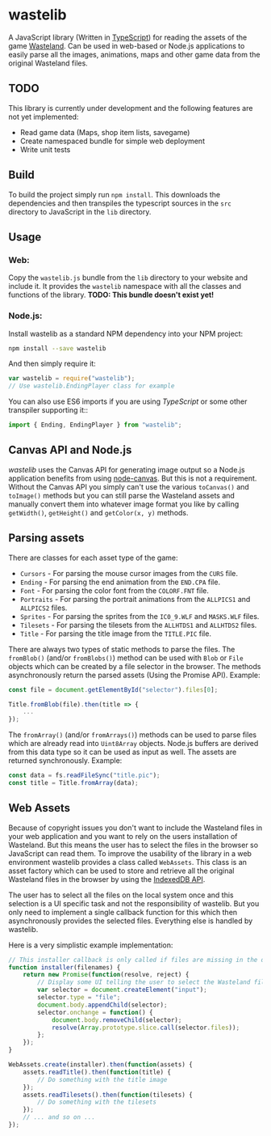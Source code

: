 wastelib
========

A JavaScript library (Written in [TypeScript]) for reading the assets of the game [Wasteland]. Can be used in web-based
or Node.js applications to easily parse all the images, animations, maps and other game data from the original
Wasteland files.


TODO
----

This library is currently under development and the following features are not yet implemented:

* Read game data (Maps, shop item lists, savegame)
* Create namespaced bundle for simple web deployment
* Write unit tests


Build
-----

To build the project simply run `npm install`. This downloads the dependencies and then transpiles the typescript
sources in the `src` directory to JavaScript in the `lib` directory.


Usage
-----

### Web:

Copy the `wastelib.js` bundle from the `lib` directory to your website and include it. It provides the `wastelib`
namespace with all the classes and functions of the library. **TODO: This bundle doesn't exist yet!**

### Node.js:

Install wastelib as a standard NPM dependency into your NPM project:

```sh
npm install --save wastelib
```

And then simply require it:

```javascript
var wastelib = require("wastelib");
// Use wastelib.EndingPlayer class for example
```

You can also use ES6 imports if you are using *TypeScript* or some other transpiler supporting it::

```javascript
import { Ending, EndingPlayer } from "wastelib";
```


Canvas API and Node.js
----------------------

*wastelib* uses the Canvas API for generating image output so a Node.js application benefits from using [node-canvas].
But this is not a requirement. Without the Canvas API you simply can't use the various `toCanvas()` and `toImage()`
methods but you can still parse the Wasteland assets and manually convert them into whatever image format you like by
calling `getWidth()`, `getHeight()` and `getColor(x, y)` methods.


Parsing assets
--------------

There are classes for each asset type of the game:

* `Cursors` - For parsing the mouse cursor images from the `CURS` file.
* `Ending` - For parsing the end animation from the `END.CPA` file.
* `Font` - For parsing the color font from the `COLORF.FNT` file.
* `Portraits` - For parsing the portrait animations from the `ALLPICS1` and `ALLPICS2` files.
* `Sprites` - For parsing the sprites from the `IC0_9.WLF` and `MASKS.WLF` files.
* `Tilesets` - For parsing the tilesets from the `ALLHTDS1` and `ALLHTDS2` files.
* `Title` - For parsing the title image from the `TITLE.PIC` file.

There are always two types of static methods to parse the files. The `fromBlob()` (and/or `fromBlobs()`) method
can be used with `Blob` or `File` objects which can be created by a file selector in the browser. The methods
asynchronously return the parsed assets (Using the Promise API). Example:

```javascript
const file = document.getElementById("selector").files[0];

Title.fromBlob(file).then(title => {
    ...
});
```

The `fromArray()` (and/or `fromArrays()`) methods can be used to parse files which are already read into
`Uint8Array` objects. Node.js buffers are derived from this data type so it can be used as input as well. The assets
are returned synchronously. Example:

```javascript
const data = fs.readFileSync("title.pic");
const title = Title.fromArray(data);
```


Web Assets
----------

Because of copyright issues you don't want to include the Wasteland files in your web application and you want to rely
on the users installation of Wasteland. But this means the user has to select the files in the browser so JavaScript
can read them. To improve the usability of the library in a web environment wastelib provides a class called
`WebAssets`. This class is an asset factory which can be used to store and retrieve all the original Wasteland files in
the browser by using the [IndexedDB API].

The user has to select all the files on the local system once and this selection is a UI specific task and not the
responsibility of wastelib. But you only need to implement a single callback function for this which then
asynchronously provides the selected files. Everything else is handled by wastelib.

Here is a very simplistic example implementation:

```javascript
// This installer callback is only called if files are missing in the database
function installer(filenames) {
    return new Promise(function(resolve, reject) {
        // Display some UI telling the user to select the Wasteland files with the provided file input element
        var selector = document.createElement("input");
        selector.type = "file";
        document.body.appendChild(selector);
        selector.onchange = function() {
            document.body.removeChild(selector);
            resolve(Array.prototype.slice.call(selector.files));
        };
    });
}

WebAssets.create(installer).then(function(assets) {
    assets.readTitle().then(function(title) {
        // Do something with the title image
    });
    assets.readTilesets().then(function(tilesets) {
        // Do something with the tilesets
    });
    // ... and so on ...
});
```

[TypeScript]: https://www.typescriptlang.org/
[Wasteland]: https://en.wikipedia.org/wiki/Wasteland_(video_game)
[node-canvas]: https://www.npmjs.com/package/canvas
[IndexedDB API]: https://developer.mozilla.org/nl/docs/IndexedDB
